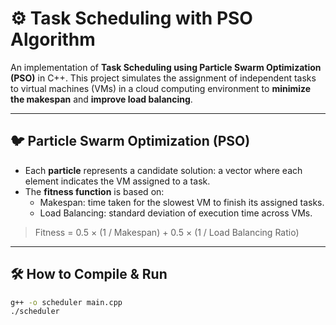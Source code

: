 # ⚙️ Task Scheduling with PSO Algorithm

An implementation of **Task Scheduling using Particle Swarm Optimization (PSO)** in C++. This project simulates the assignment of independent tasks to virtual machines (VMs) in a cloud computing environment to **minimize the makespan** and **improve load balancing**.

---

## 🐦 Particle Swarm Optimization (PSO)

- Each **particle** represents a candidate solution: a vector where each element indicates the VM assigned to a task.
- The **fitness function** is based on:
  - Makespan: time taken for the slowest VM to finish its assigned tasks.
  - Load Balancing: standard deviation of execution time across VMs.

> Fitness = 0.5 × (1 / Makespan) + 0.5 × (1 / Load Balancing Ratio)

---

## 🛠️ How to Compile & Run

```bash
g++ -o scheduler main.cpp
./scheduler
